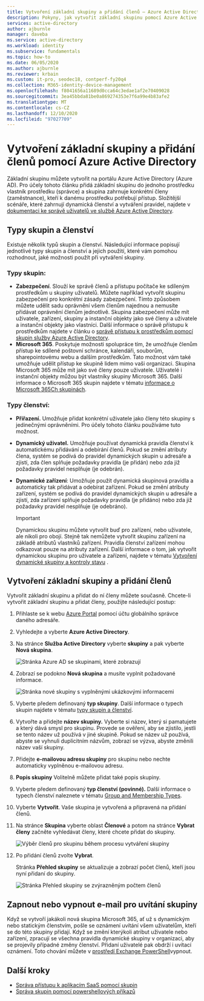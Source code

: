 ```yaml
---
title: Vytvoření základní skupiny a přidání členů – Azure Active Directory | Microsoft Docs
description: Pokyny, jak vytvořit základní skupinu pomocí Azure Active Directory.
services: active-directory
author: ajburnle
manager: daveba
ms.service: active-directory
ms.workload: identity
ms.subservice: fundamentals
ms.topic: how-to
ms.date: 06/05/2020
ms.author: ajburnle
ms.reviewer: krbain
ms.custom: it-pro, seodec18, contperf-fy20q4
ms.collection: M365-identity-device-management
ms.openlocfilehash: f8041656a11689d0cca64c3edae1af2e70409028
ms.sourcegitcommit: 3ea45bbda81be0a869274353e7f6a99e4b83afe2
ms.translationtype: MT
ms.contentlocale: cs-CZ
ms.lasthandoff: 12/10/2020
ms.locfileid: "97027709"
---
```

# <a name="create-a-basic-group-and-add-members-using-azure-active-directory"></a>Vytvoření základní skupiny a přidání členů pomocí Azure Active Directory
Základní skupinu můžete vytvořit na portálu Azure Active Directory (Azure AD). Pro účely tohoto článku přidá základní skupinu do jednoho prostředku vlastník prostředku (správce) a skupina zahrnuje konkrétní členy (zaměstnance), kteří k danému prostředku potřebují přístup. Složitější scénáře, které zahrnují dynamická členství a vytváření pravidel, najdete v [dokumentaci ke správě uživatelů ve službě Azure Active Directory](../enterprise-users/index.yml).

## <a name="group-and-membership-types"></a>Typy skupin a členství
Existuje několik typů skupin a členství. Následující informace popisují jednotlivé typy skupin a členství a jejich použití, které vám pomohou rozhodnout, jaké možnosti použít při vytváření skupiny.

### <a name="group-types"></a>Typy skupin:
- **Zabezpečení**. Slouží ke správě členů a přístupu počítače ke sdíleným prostředkům u skupiny uživatelů. Můžete například vytvořit skupinu zabezpečení pro konkrétní zásady zabezpečení. Tímto způsobem můžete udělit sadu oprávnění všem členům najednou a nemusíte přidávat oprávnění členům jednotlivě. Skupina zabezpečení může mít uživatele, zařízení, skupiny a instanční objekty jako své členy a uživatele a instanční objekty jako vlastníci. Další informace o správě přístupu k prostředkům najdete v článku o [správě přístupu k prostředkům pomocí skupin služby Azure Active Directory](active-directory-manage-groups.md).
- **Microsoft 365**. Poskytuje možnosti spolupráce tím, že umožňuje členům přístup ke sdílené poštovní schránce, kalendáři, souborům, sharepointovému webu a dalším prostředkům. Tato možnost vám také umožňuje udělit přístup ke skupině lidem mimo vaši organizaci. Skupina Microsoft 365 může mít jako své členy pouze uživatele. Uživatelé i instanční objekty můžou být vlastníky skupiny Microsoft 365. Další informace o Microsoft 365 skupin najdete v tématu [informace o Microsoft 365Ch skupinách](https://support.office.com/article/learn-about-office-365-groups-b565caa1-5c40-40ef-9915-60fdb2d97fa2).

### <a name="membership-types"></a>Typy členství:
- **Přiřazení.** Umožňuje přidat konkrétní uživatele jako členy této skupiny s jedinečnými oprávněními. Pro účely tohoto článku používáme tuto možnost.
- **Dynamický uživatel.** Umožňuje používat dynamická pravidla členství k automatickému přidávání a odebírání členů. Pokud se změní atributy člena, systém se podívá do pravidel dynamických skupin u adresáře a zjistí, zda člen splňuje požadavky pravidla (je přidán) nebo zda již požadavky pravidel nesplňuje (je odebrán).
- **Dynamické zařízení**: Umožňuje použít dynamická skupinová pravidla a automaticky tak přidávat a odebírat zařízení. Pokud se změní atributy zařízení, systém se podívá do pravidel dynamických skupin u adresáře a zjistí, zda zařízení splňuje požadavky pravidla (je přidáno) nebo zda již požadavky pravidel nesplňuje (je odebráno).

    > [!IMPORTANT]
    > Dynamickou skupinu můžete vytvořit buď pro zařízení, nebo uživatele, ale nikoli pro obojí. Stejně tak nemůžete vytvořit skupinu zařízení na základě atributů vlastníků zařízení. Pravidla členství zařízení mohou odkazovat pouze na atributy zařízení. Další informace o tom, jak vytvořit dynamickou skupinu pro uživatele a zařízení, najdete v tématu [Vytvoření dynamické skupiny a kontroly stavu](../enterprise-users/groups-create-rule.md) .

## <a name="create-a-basic-group-and-add-members"></a>Vytvoření základní skupiny a přidání členů
Vytvořit základní skupinu a přidat do ní členy můžete současně. Chcete-li vytvořit základní skupinu a přidat členy, použijte následující postup:

1. Přihlaste se k webu [Azure Portal](https://portal.azure.com) pomocí účtu globálního správce daného adresáře.

1. Vyhledejte a vyberte **Azure Active Directory**.

1. Na stránce **Služba Active Directory** vyberte **skupiny** a pak vyberte **Nová skupina**.

    ![Stránka Azure AD se skupinami, které zobrazují](media/active-directory-groups-create-azure-portal/group-full-screen.png)

1. Zobrazí se podokno **Nová skupina** a musíte vyplnit požadované informace.

    ![Stránka nové skupiny s vyplněnými ukázkovými informacemi](media/active-directory-groups-create-azure-portal/new-group-blade.png)

1. Vyberte předem definovaný **typ skupiny**. Další informace o typech skupin najdete v tématu [typy skupin a členství](#group-types).

1. Vytvořte a přidejte **název skupiny.** Vyberte si název, který si pamatujete a který dává smysl pro skupinu. Provede se ověření, aby se zjistilo, jestli se tento název už používá v jiné skupině. Pokud se název už používá, abyste se vyhnuli duplicitním názvům, zobrazí se výzva, abyste změnili název vaší skupiny.

1. Přidejte **e-mailovou adresu skupiny** pro skupinu nebo nechte automaticky vyplněnou e-mailovou adresu.

1. **Popis skupiny** Volitelně můžete přidat také popis skupiny.

1. Vyberte předem definovaný **typ členství (povinné).** Další informace o typech členství naleznete v tématu [Group and Membership Types](#membership-types).

1. Vyberte **Vytvořit**. Vaše skupina je vytvořená a připravená na přidání členů.

1. Na stránce **Skupina** vyberte oblast **Členové** a potom na stránce **Vybrat členy** začněte vyhledávat členy, které chcete přidat do skupiny.

    ![Výběr členů pro skupinu během procesu vytváření skupiny](media/active-directory-groups-create-azure-portal/select-members-create-group.png)

1. Po přidání členů zvolte **Vybrat**.

    Stránka **Přehled skupiny** se aktualizuje a zobrazí počet členů, kteří jsou nyní přidaní do skupiny.

    ![Stránka Přehled skupiny se zvýrazněným počtem členů](media/active-directory-groups-create-azure-portal/group-overview-blade-number-highlight.png)

## <a name="turn-on-or-off-group-welcome-email"></a>Zapnout nebo vypnout e-mail pro uvítání skupiny

Když se vytvoří jakákoli nová skupina Microsoft 365, ať už s dynamickým nebo statickým členstvím, pošle se oznámení uvítání všem uživatelům, kteří se do této skupiny přidají. Když se změní kterýkoli atribut uživatele nebo zařízení, zpracují se všechna pravidla dynamické skupiny v organizaci, aby se projevily případné změny členství. Přidaní uživatelé pak obdrží i uvítací oznámení. Toto chování můžete v [prostředí Exchange PowerShell](/powershell/module/exchange/users-and-groups/Set-UnifiedGroup)vypnout. 

## <a name="next-steps"></a>Další kroky

- [Správa přístupu k aplikacím SaaS pomocí skupin](../enterprise-users/groups-saasapps.md)
- [Správa skupin pomocí powershellových příkazů](../enterprise-users/groups-settings-v2-cmdlets.md)
